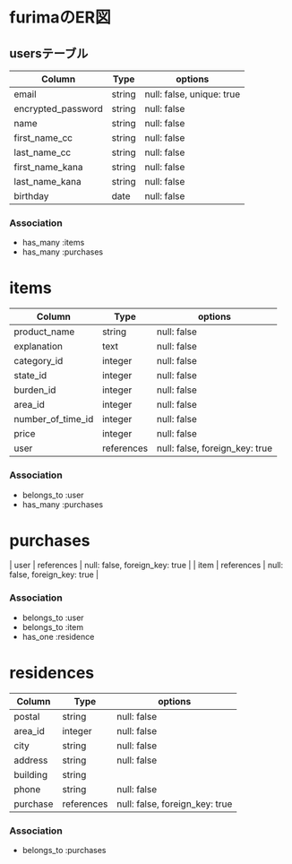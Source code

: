 # furimaのER図

## usersテーブル

| Column              | Type   | options                   |
| ------------------- | ------ | ------------------------- |
| email               | string | null: false, unique: true |
| encrypted_password  | string | null: false               |
| name                | string | null: false               |
| first_name_cc       | string | null: false               |
| last_name_cc        | string | null: false               |
| first_name_kana     | string | null: false               |
| last_name_kana      | string | null: false               |
| birthday            | date   | null: false               |

### Association

- has_many :items
- has_many :purchases

# items

| Column            | Type       | options                        |
| ----------------- | ---------- | ------------------------------ |
| product_name      | string     | null: false                    |
| explanation       | text       | null: false                    |
| category_id       | integer    | null: false                    |
| state_id          | integer    | null: false                    |
| burden_id         | integer    | null: false                    |
| area_id           | integer    | null: false                    |
| number_of_time_id | integer    | null: false                    |
| price             | integer    | null: false                    |
| user              | references | null: false, foreign_key: true |

### Association

- belongs_to :user
- has_many :purchases

# purchases

| user  | references | null: false, foreign_key: true |
| item  | references | null: false, foreign_key: true |

### Association

- belongs_to :user
- belongs_to :item
- has_one :residence

# residences

| Column     | Type       | options                        |
| -----------| ---------- | ------------------------------ |
| postal     | string     | null: false                    |
| area_id    | integer    | null: false                    |
| city       | string     | null: false                    |
| address    | string     | null: false                    |
| building   | string     |                                |
| phone      | string     | null: false                    |
| purchase   | references | null: false, foreign_key: true |


### Association

- belongs_to :purchases
